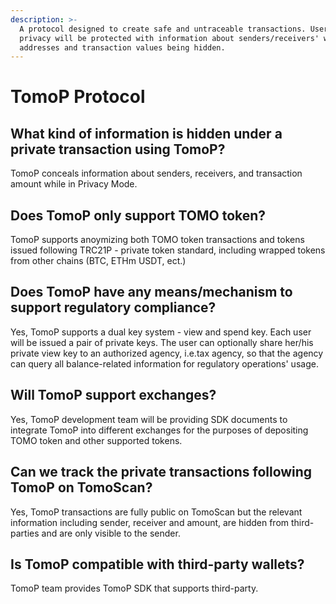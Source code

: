 ```yaml
---
description: >-
  A protocol designed to create safe and untraceable transactions. Users'
  privacy will be protected with information about senders/receivers' wallet
  addresses and transaction values being hidden.
---
```


# TomoP Protocol

## What kind of information is hidden under a private transaction using TomoP? 

TomoP conceals information about senders, receivers, and transaction amount while in Privacy Mode.

## Does TomoP only support TOMO token?

TomoP supports anoymizing  both TOMO token transactions and tokens issued following TRC21P - private token standard, including wrapped tokens from other chains \(BTC, ETHm USDT, ect.\)

## Does TomoP have any means/mechanism to support regulatory compliance? 

Yes, TomoP supports a dual key system - view and spend key. Each user will be issued a pair of private keys. The user can optionally share her/his private view key to an authorized agency, i.e.tax agency, so that the agency can query all balance-related information for regulatory operations' usage.

## Will TomoP support exchanges?

Yes, TomoP development team will be providing SDK documents to integrate TomoP into different exchanges for the purposes of depositing TOMO token and other supported tokens. 

## Can we track the private transactions following TomoP on TomoScan?

Yes, TomoP transactions are fully public on TomoScan but the relevant information including sender, receiver and amount, are hidden from third-parties and are only visible to the sender. 

## Is TomoP compatible with third-party wallets?

TomoP team provides TomoP SDK that supports third-party. 



